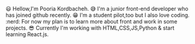 :smiley:  Hellow,I'm Pooria Kordbacheh.
:sweat_smile:  I'm a junior front-end developer who has joined github recently.
:grin: I'm a student pilot,too but I also love coding.
:nerd: For now my plan is to learn more about front and work in some projects.
:sunglasses: Currently I'm working with HTML,CSS,JS,Python & start learning React.js.
